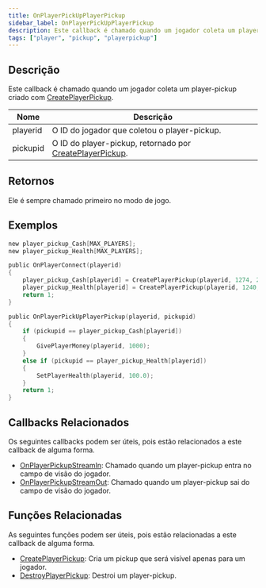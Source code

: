 ```yaml
---
title: OnPlayerPickUpPlayerPickup
sidebar_label: OnPlayerPickUpPlayerPickup
description: Este callback é chamado quando um jogador coleta um player-pickup criado com CreatePlayerPickup.
tags: ["player", "pickup", "playerpickup"]
---
```


<VersionWarn name='callback' version='omp v1.1.0.2612' />

## Descrição

Este callback é chamado quando um jogador coleta um player-pickup criado com [CreatePlayerPickup](../functions/CreatePlayerPickup).

| Nome     | Descrição                                                                                   |
|----------|---------------------------------------------------------------------------------------------|
| playerid | O ID do jogador que coletou o player-pickup.                                                |
| pickupid | O ID do player-pickup, retornado por [CreatePlayerPickup](../functions/CreatePlayerPickup). |

## Retornos

Ele é sempre chamado primeiro no modo de jogo.

## Exemplos

```c
new player_pickup_Cash[MAX_PLAYERS];
new player_pickup_Health[MAX_PLAYERS];

public OnPlayerConnect(playerid)
{
    player_pickup_Cash[playerid] = CreatePlayerPickup(playerid, 1274, 2, 2009.8658, 1220.0293, 10.8206, -1);
    player_pickup_Health[playerid] = CreatePlayerPickup(playerid, 1240, 2, 2009.8474, 1218.0459, 10.8175, -1);
    return 1;
}

public OnPlayerPickUpPlayerPickup(playerid, pickupid)
{
    if (pickupid == player_pickup_Cash[playerid])
    {
        GivePlayerMoney(playerid, 1000);
    }
    else if (pickupid == player_pickup_Health[playerid])
    {
        SetPlayerHealth(playerid, 100.0);
    }
    return 1;
}
```

## Callbacks Relacionados

Os seguintes callbacks podem ser úteis, pois estão relacionados a este callback de alguma forma. 

- [OnPlayerPickupStreamIn](OnPlayerPickupStreamIn): Chamado quando um player-pickup entra no campo de visão do jogador.
- [OnPlayerPickupStreamOut](OnPlayerPickupStreamOut): Chamado quando um player-pickup sai do campo de visão do jogador.

## Funções Relacionadas

As seguintes funções podem ser úteis, pois estão relacionadas a este callback de alguma forma. 

- [CreatePlayerPickup](../functions/CreatePlayerPickup): Cria um pickup que será visível apenas para um jogador.
- [DestroyPlayerPickup](../functions/DestroyPlayerPickup): Destroi um player-pickup.